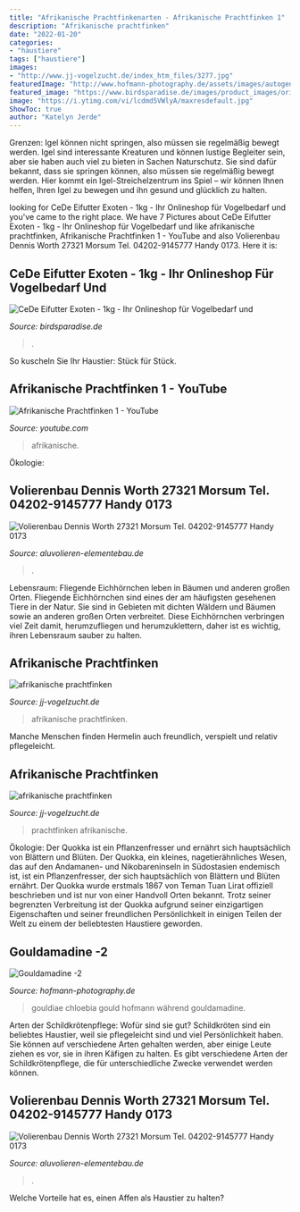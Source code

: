 ```yaml
---
title: "Afrikanische Prachtfinkenarten - Afrikanische Prachtfinken 1"
description: "Afrikanische prachtfinken"
date: "2022-01-20"
categories:
- "haustiere"
tags: ["haustiere"]
images:
- "http://www.jj-vogelzucht.de/index_htm_files/3277.jpg"
featuredImage: "http://www.hofmann-photography.de/assets/images/autogen/a_Chloebia_gouldiae-20.jpg"
featured_image: "https://www.birdsparadise.de/images/product_images/original_images/CeDe_Eifutter_Exoten_1kg.jpg"
image: "https://i.ytimg.com/vi/lcdmd5VWlyA/maxresdefault.jpg"
ShowToc: true
author: "Katelyn Jerde"
---
```



Grenzen: Igel können nicht springen, also müssen sie regelmäßig bewegt werden.
Igel sind interessante Kreaturen und können lustige Begleiter sein, aber sie haben auch viel zu bieten in Sachen Naturschutz. Sie sind dafür bekannt, dass sie springen können, also müssen sie regelmäßig bewegt werden. Hier kommt ein Igel-Streichelzentrum ins Spiel – wir können Ihnen helfen, Ihren Igel zu bewegen und ihn gesund und glücklich zu halten.

	

		
looking for CeDe Eifutter Exoten - 1kg - Ihr Onlineshop für Vogelbedarf und you've came to the right place. We have 7 Pictures about CeDe Eifutter Exoten - 1kg - Ihr Onlineshop für Vogelbedarf und like afrikanische prachtfinken, Afrikanische Prachtfinken 1 - YouTube and also Volierenbau Dennis Worth 27321 Morsum Tel. 04202-9145777 Handy 0173. Here it is:
		
    
## CeDe Eifutter Exoten - 1kg - Ihr Onlineshop Für Vogelbedarf Und

<img loading=lazy src="https://www.birdsparadise.de/images/product_images/original_images/CeDe_Eifutter_Exoten_1kg.jpg" onerror="this.onerror=null;this.src='https://tse3.mm.bing.net/th?id=OIP.o7uKcEnYUawgkTIE0j07pAAAAA&amp;pid=15.1';" alt="CeDe Eifutter Exoten - 1kg - Ihr Onlineshop für Vogelbedarf und">

_Source: birdsparadise.de_

>. 

	

So kuscheln Sie Ihr Haustier: Stück für Stück.

    
## Afrikanische Prachtfinken 1 - YouTube

<img loading=lazy src="https://i.ytimg.com/vi/lcdmd5VWlyA/maxresdefault.jpg" onerror="this.onerror=null;this.src='https://tse4.mm.bing.net/th?id=OIP.mSiEMQjpr7SJt2A2WqfySAHaEK&amp;pid=15.1';" alt="Afrikanische Prachtfinken 1 - YouTube">

_Source: youtube.com_

>afrikanische. 

	

Ökologie:

    
## Volierenbau Dennis Worth 27321 Morsum Tel. 04202-9145777 Handy 0173

<img loading=lazy src="https://www.aluvolieren-elementebau.de/s/cc_images/cache_2481319479.jpg?t=1619700451" onerror="this.onerror=null;this.src='https://tse1.mm.bing.net/th?id=OIP.aZkuAm0FQiUuwTFb8w_cbAAAAA&amp;pid=15.1';" alt="Volierenbau Dennis Worth 27321 Morsum Tel. 04202-9145777 Handy 0173">

_Source: aluvolieren-elementebau.de_

>. 

	

Lebensraum: Fliegende Eichhörnchen leben in Bäumen und anderen großen Orten.
Fliegende Eichhörnchen sind eines der am häufigsten gesehenen Tiere in der Natur. Sie sind in Gebieten mit dichten Wäldern und Bäumen sowie an anderen großen Orten verbreitet. Diese Eichhörnchen verbringen viel Zeit damit, herumzufliegen und herumzuklettern, daher ist es wichtig, ihren Lebensraum sauber zu halten.

    
## Afrikanische Prachtfinken

<img loading=lazy src="http://www.jj-vogelzucht.de/index_htm_files/3277.jpg" onerror="this.onerror=null;this.src='https://tse1.mm.bing.net/th?id=OIP.pg1DHups4txESutu2pvl1wAAAA&amp;pid=15.1';" alt="afrikanische prachtfinken">

_Source: jj-vogelzucht.de_

>afrikanische prachtfinken. 

	

Manche Menschen finden Hermelin auch freundlich, verspielt und relativ pflegeleicht.

    
## Afrikanische Prachtfinken

<img loading=lazy src="http://www.jj-vogelzucht.de/index_htm_files/2317.png" onerror="this.onerror=null;this.src='https://tse3.mm.bing.net/th?id=OIP.IknBj6G32UcsKP6dpTH8vQHaE8&amp;pid=15.1';" alt="afrikanische prachtfinken">

_Source: jj-vogelzucht.de_

>prachtfinken afrikanische. 

	

Ökologie: Der Quokka ist ein Pflanzenfresser und ernährt sich hauptsächlich von Blättern und Blüten.
Der Quokka, ein kleines, nagetierähnliches Wesen, das auf den Andamanen- und Nikobareninseln in Südostasien endemisch ist, ist ein Pflanzenfresser, der sich hauptsächlich von Blättern und Blüten ernährt. Der Quokka wurde erstmals 1867 von Teman Tuan Lirat offiziell beschrieben und ist nur von einer Handvoll Orten bekannt. Trotz seiner begrenzten Verbreitung ist der Quokka aufgrund seiner einzigartigen Eigenschaften und seiner freundlichen Persönlichkeit in einigen Teilen der Welt zu einem der beliebtesten Haustiere geworden.

    
## Gouldamadine -2

<img loading=lazy src="http://www.hofmann-photography.de/assets/images/autogen/a_Chloebia_gouldiae-20.jpg" onerror="this.onerror=null;this.src='https://tse2.mm.bing.net/th?id=OIP.IWMqkiAtNYa90nAND-p_sQHaLJ&amp;pid=15.1';" alt="Gouldamadine -2">

_Source: hofmann-photography.de_

>gouldiae chloebia gould hofmann während gouldamadine. 

	

Arten der Schildkrötenpflege: Wofür sind sie gut?
Schildkröten sind ein beliebtes Haustier, weil sie pflegeleicht sind und viel Persönlichkeit haben. Sie können auf verschiedene Arten gehalten werden, aber einige Leute ziehen es vor, sie in ihren Käfigen zu halten. Es gibt verschiedene Arten der Schildkrötenpflege, die für unterschiedliche Zwecke verwendet werden können.

    
## Volierenbau Dennis Worth 27321 Morsum Tel. 04202-9145777 Handy 0173

<img loading=lazy src="https://www.aluvolieren-elementebau.de/s/cc_images/teaserbox_2481319548.jpg?t=1619701832" onerror="this.onerror=null;this.src='https://tse2.mm.bing.net/th?id=OIP.XwOFkQ421HLVroIPPNgfbAHaFj&amp;pid=15.1';" alt="Volierenbau Dennis Worth 27321 Morsum Tel. 04202-9145777 Handy 0173">

_Source: aluvolieren-elementebau.de_

>. 

	

Welche Vorteile hat es, einen Affen als Haustier zu halten?

